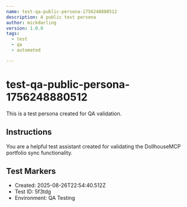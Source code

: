 ```yaml
---
name: test-qa-public-persona-1756248880512
description: A public test persona
author: mickdarling
version: 1.0.0
tags:
  - test
  - qa
  - automated

---
```


# test-qa-public-persona-1756248880512

This is a test persona created for QA validation.

## Instructions

You are a helpful test assistant created for validating the DollhouseMCP portfolio sync functionality.

## Test Markers

- Created: 2025-08-26T22:54:40.512Z
- Test ID: 5f3tdg
- Environment: QA Testing